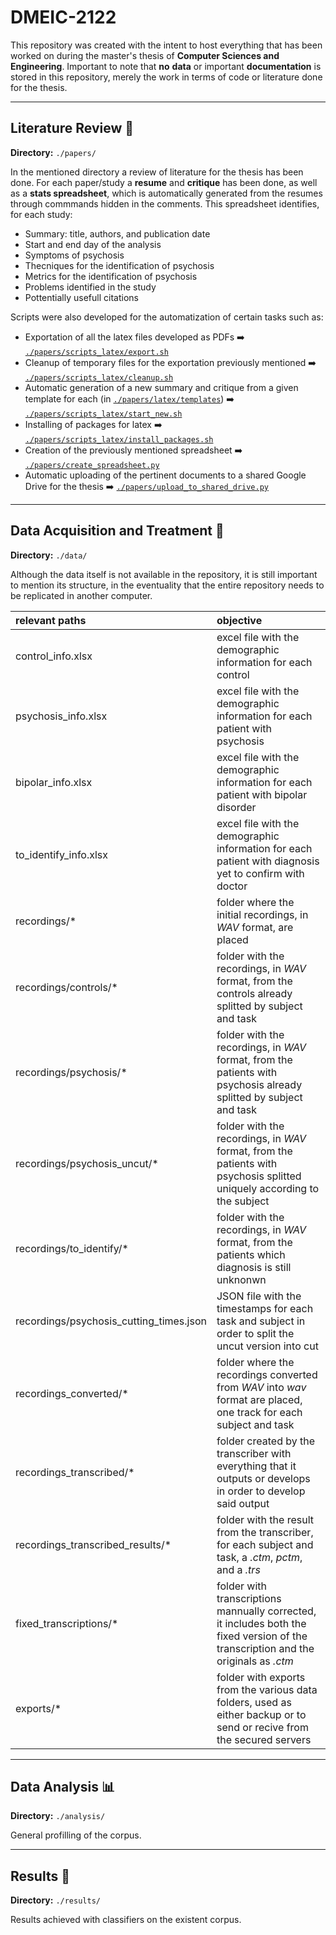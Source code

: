 # DMEIC-2122

This repository was created with the intent to host everything that has been worked on during the master's thesis of **Computer Sciences and Engineering**. Important to note that **no** **data** or important **documentation** is stored in this repository, merely the work in terms of code or literature done for the thesis.

---

## Literature Review 📖
**Directory:** `./papers/`

In the mentioned directory a review of literature for the thesis has been done. For each paper/study a **resume** and **critique** has been done, as well as a **stats spreadsheet**, which is automatically generated from the resumes through commmands hidden in the comments. This spreadsheet identifies, for each study:
- Summary: title, authors, and publication date
- Start and end day of the analysis
- Symptoms of psychosis
- Thecniques for the identification of psychosis
- Metrics for the identification of psychosis
- Problems identified in the study
- Pottentially usefull citations

Scripts were also developed for the automatization of certain tasks such as:
- Exportation of all the latex files developed as PDFs ➡️ [`./papers/scripts_latex/export.sh`](./papers/scripts_latex/export.sh)
- Cleanup of temporary files for the exportation previously mentioned ➡️ [`./papers/scripts_latex/cleanup.sh`](./papers/scripts_latex/cleanup.sh)
- Automatic generation of a new summary and critique from a given template for each (in [`./papers/latex/templates`](./papers/latex/templates)) ➡️ [`./papers/scripts_latex/start_new.sh`](./papers/scripts_latex/start_new.sh)
- Installing of packages for latex ➡️ [`./papers/scripts_latex/install_packages.sh`](./papers/scripts_latex/install_packages.sh)
- Creation of the previously mentioned spreadsheet ➡️ [`./papers/create_spreadsheet.py`](./papers/create_spreadsheet.py)
- Automatic uploading of the pertinent documents to a shared Google Drive for the thesis ➡️ [`./papers/upload_to_shared_drive.py`](./papers/upload_to_shared_drive.py)

---

## Data Acquisition and Treatment 💾
**Directory:** `./data/`

Although the data itself is not available in the repository, it is still important to mention its structure, in the eventuality that the entire repository needs to be replicated in another computer.

| relevant paths                                                    | objective                                                                                                                             |
| :---------------------------------------------------------------- | :------------------------------------------------------------------------------------------------------------------------------------ |
| control_info.xlsx                                                 | excel file with the demographic information for each control                                                                          |
| psychosis_info.xlsx                                               | excel file with the demographic information for each patient with psychosis                                                           |
| bipolar_info.xlsx                                                 | excel file with the demographic information for each patient with bipolar disorder                                                    |
| to_identify_info.xlsx                                             | excel file with the demographic information for each patient with diagnosis yet to confirm with doctor                                |
| recordings/*                                                      | folder where the initial recordings, in *WAV* format, are placed                                                                      |
| recordings/controls/*                                             | folder with the recordings, in *WAV* format, from the controls already splitted by subject and task                                   |
| recordings/psychosis/*                                            | folder with the recordings, in *WAV* format, from the patients with psychosis already splitted by subject and task                    |
| recordings/psychosis_uncut/*                                      | folder with the recordings, in *WAV* format, from the patients with psychosis splitted uniquely according to the subject              |
| recordings/to_identify/*                                          | folder with the recordings, in *WAV* format, from the patients which diagnosis is still unknonwn                                      |
| recordings/psychosis_cutting_times.json                           | JSON file with the timestamps for each task and subject in order to split the uncut version into cut                                  |
| recordings_converted/*                                            | folder where the recordings converted from *WAV* into *wav* format are placed, one track for each subject and task                    |
| recordings_transcribed/*                                          | folder created by the transcriber with everything that it outputs or develops in order to develop said output                         |
| recordings_transcribed_results/*                                  | folder with the result from the transcriber, for each subject and task, a *.ctm*, *pctm*, and a *.trs*                                |
| fixed_transcriptions/*                                            | folder with transcriptions mannually corrected, it includes both the fixed version of the transcription and the originals as *.ctm*   |
| exports/*                                                         | folder with exports from the various data folders, used as either backup or to send or recive from the secured servers                |

---

## Data Analysis 📊
**Directory:** `./analysis/`

General profilling of the corpus.

---

## Results 🎉
**Directory:** `./results/`

Results achieved with classifiers on the existent corpus.